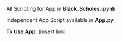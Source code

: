 All Scripting for App in **Black_Scholes.ipynb**

Independent App Script available in **App.py**

**To Use App:** (insert link)
